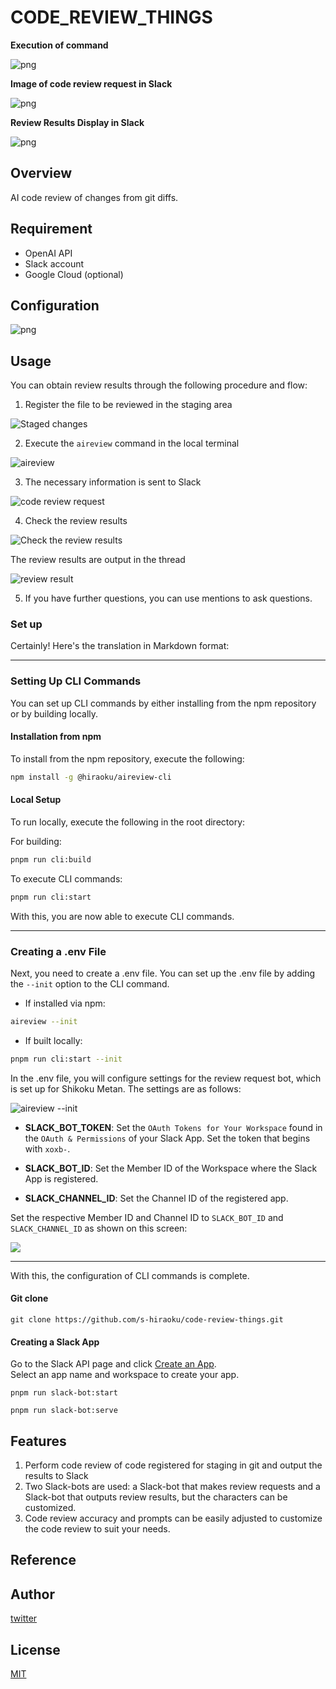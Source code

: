 # CODE_REVIEW_THINGS

**Execution of command**

![png](https://raw.githubusercontent.com/s-hiraoku/code-review-things/main/.github/image.png)

**Image of code review request in Slack**

![png](https://raw.githubusercontent.com/s-hiraoku/code-review-things/main/.github/slack-top.png)

**Review Results Display in Slack**

![png](https://raw.githubusercontent.com/s-hiraoku/code-review-things/main/.github/slack-thread.png)

## Overview

AI code review of changes from git diffs.

## Requirement

- OpenAI API
- Slack account
- Google Cloud (optional)

## Configuration

![png](https://raw.githubusercontent.com/s-hiraoku/code-review-things/main/.github/code-review-configuration.png)

## Usage

You can obtain review results through the following procedure and flow:

1. Register the file to be reviewed in the staging area

![Staged changes](https://raw.githubusercontent.com/s-hiraoku/code-review-things/main/.github/regist-staged.png)

2. Execute the `aireview` command in the local terminal

![aireview](https://raw.githubusercontent.com/s-hiraoku/code-review-things/main/.github/aireview.png)

3. The necessary information is sent to Slack

![code review request](https://raw.githubusercontent.com/s-hiraoku/code-review-things/main/.github/code-review-request.png)

4. Check the review results

![Check the review results](https://raw.githubusercontent.com/s-hiraoku/code-review-things/main/.github/check-review-results.png)

The review results are output in the thread

![review result](https://raw.githubusercontent.com/s-hiraoku/code-review-things/main/.github/review-result.png)

5. If you have further questions, you can use mentions to ask questions.

### Set up

Certainly! Here's the translation in Markdown format:

---

### Setting Up CLI Commands

You can set up CLI commands by either installing from the npm repository or by building locally.

#### Installation from npm

To install from the npm repository, execute the following:

```sh
npm install -g @hiraoku/aireview-cli
```

#### Local Setup

To run locally, execute the following in the root directory:

For building:

```sh
pnpm run cli:build
```

To execute CLI commands:

```sh
pnpm run cli:start
```

With this, you are now able to execute CLI commands.

---

### Creating a .env File

Next, you need to create a .env file. You can set up the .env file by adding the `--init` option to the CLI command.

- If installed via npm:

```sh
aireview --init
```

- If built locally:

```sh
pnpm run cli:start --init
```

In the .env file, you will configure settings for the review request bot, which is set up for Shikoku Metan. The settings are as follows:

![aireview --init](https://storage.googleapis.com/zenn-user-upload/1a5d625c9c15-20231030.png)

- **SLACK_BOT_TOKEN**: Set the `OAuth Tokens for Your Workspace` found in the `OAuth & Permissions` of your Slack App. Set the token that begins with `xoxb-`.

- **SLACK_BOT_ID**: Set the Member ID of the Workspace where the Slack App is registered.

- **SLACK_CHANNEL_ID**: Set the Channel ID of the registered app.

Set the respective Member ID and Channel ID to `SLACK_BOT_ID` and `SLACK_CHANNEL_ID` as shown on this screen:

![](https://storage.googleapis.com/zenn-user-upload/23db038705d6-20231030.png)

---

With this, the configuration of CLI commands is complete.

#### Git clone

```
git clone https://github.com/s-hiraoku/code-review-things.git
```

#### Creating a Slack App

Go to the Slack API page and click [Create an App](https://api.slack.com/apps).  
Select an app name and workspace to create your app.

```
pnpm run slack-bot:start

pnpm run slack-bot:serve
```

## Features

1. Perform code review of code registered for staging in git and output the results to Slack
2. Two Slack-bots are used: a Slack-bot that makes review requests and a Slack-bot that outputs review results, but the characters can be customized.
3. Code review accuracy and prompts can be easily adjusted to customize the code review to suit your needs.

## Reference

## Author

[twitter](https://twitter.com/2020_hira)

## License

[MIT](https://github.com/kotabrog/ft_mini_ls/blob/main/LICENSE)
